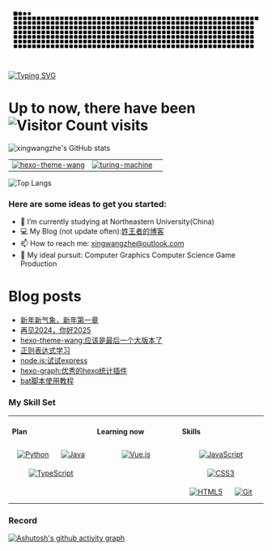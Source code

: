 <!-- snake -->
<picture>
  <source media="(prefers-color-scheme: dark)" srcset="https://github.com/xingwangzhe/xingwangzhe/blob/output/github-snake-dark.svg" />
  <source media="(prefers-color-scheme: light)" srcset="https://github.com/xingwangzhe/xingwangzhe/blob/output/github-snake.svg" />
  <img alt="github-snake" src="github-snake.svg" />
</picture>

[![Typing SVG](https://readme-typing-svg.demolab.com/?lines=emm...;Hello+World+!&center=true&font=Lato&size=32&color=008000)](https://git.io/typing-svg)

# Up to now, there have been ![Visitor Count](https://profile-counter.glitch.me/xingwangzhe/count.svg) visits


![xingwangzhe's GitHub stats](https://github-readme-stats-sigma-ecru.vercel.app/api?username=xingwangzhe&theme=great-gatsby)

| | | |
| --- | --- | --- |
| [![hexo-theme-wang](https://github-readme-stats-sigma-ecru.vercel.app/api/pin/?username=xingwangzhe&theme=great-gatsby&repo=hexo-theme-wang)](https://github.com/xingwangzhe/hexo-theme-wang)   |   [![turing-machine](https://github-readme-stats-sigma-ecru.vercel.app/api/pin/?username=xingwangzhe&theme=great-gatsby&repo=turing_machine)](https://github.com/xingwangzhe/turing_machine)    |

![Top Langs](https://github-readme-stats-sigma-ecru.vercel.app/api/top-langs/?username=xingwangzhe&theme=great-gatsby)

### Here are some ideas to get you started:
- 🌱 I’m currently studying at Northeastern University(China)
- 💻 My Blog (not update often):[姓王者的博客](https://xingwangzhe.github.io)
- 📫 How to reach me: xingwangzhe@outlook.com
- 🔭 My ideal pursuit: Computer Graphics Computer Science Game Production

# Blog posts
<!-- BLOG-POST-LIST:START -->
- [新年新气象，新年第一章](https://xingwangzhe.fun/posts/51154/)
- [再见2024，你好2025](https://xingwangzhe.fun/posts/63165/)
- [hexo-theme-wang:应该是最后一个大版本了](https://xingwangzhe.fun/posts/38915/)
- [正则表达式学习](https://xingwangzhe.fun/posts/13105/)
- [node.js:试试express](https://xingwangzhe.fun/posts/8479/)
- [hexo-graph:优秀的hexo统计插件](https://xingwangzhe.fun/posts/55581/)
- [bat脚本使用教程](https://xingwangzhe.fun/posts/50463/)
<!-- BLOG-POST-LIST:END -->

### My Skill Set  
<table><tr>

<td valign="top" width="32%">
  
#### Plan  
<div align="center">  
  <a href="https://www.python.org/" target="_blank"><img style="margin: 10px" src="https://profilinator.rishav.dev/skills-assets/python-original.svg" alt="Python" height="45" /></a>
   <a href="https://www.java.com/" target="_blank"><img style="margin: 10px" src="https://profilinator.rishav.dev/skills-assets/java-original-wordmark.svg" alt="Java" height="45" /></a>
   <a href="https://www.typescriptlang.org/" target="_blank">
    <img style="margin: 10px" src="https://profilinator.rishav.dev/skills-assets/typescript-original.svg" alt="TypeScript" height="45" />
</a>
</div>
</td>

<td valign="top" width="32%">

#### Learning now
<div align="center">  
  <a href="https://vuejs.org/" target="_blank"><img style="margin: 10px" src="https://profilinator.rishav.dev/skills-assets/vuejs-original-wordmark.svg" alt="Vue.js" height="45" /></a>
</div>

</td>
<td valign="top" width="32%">

#### Skills
<div align="center">
  <a href="https://developer.mozilla.org/en-US/docs/Web/JavaScript" target="_blank"><img style="margin: 10px" src="https://profilinator.rishav.dev/skills-assets/javascript-original.svg" alt="JavaScript" height="45" /></a>
 <a href="https://www.w3.org/Style/CSS/" target="_blank"><img style="margin: 10px" src="https://profilinator.rishav.dev/skills-assets/css3-original-wordmark.svg" alt="CSS3" height="45" /></a>
 <a href="https://html.com/" target="_blank"><img style="margin: 10px" src="https://profilinator.rishav.dev/skills-assets/html5-original-wordmark.svg" alt="HTML5" height="45" /></a>
  <a href="https://github.com/" target="_blank"><img style="margin: 10px" src="https://profilinator.rishav.dev/skills-assets/git-scm-icon.svg" alt="Git" height="45" /></a>

</div>
</td>

</table>






### Record
[![Ashutosh's github activity graph](https://github-readme-activity-graph.vercel.app/graph?username=xingwangzhe&bg_color=FFFFFF&line=008000&height=375&title_color=000000&hide_border=true&color=000000)](https://github.com/ashutosh00710/github-readme-activity-graph)

